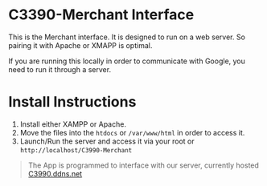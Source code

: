 # C3390-Merchant Interface

This is the Merchant interface. It is designed to run on a web server. So pairing it with Apache or XMAPP is optimal.

If you are running this locally in order to communicate with Google, you need to run it through a server.

# Install Instructions

1. Install either XAMPP or Apache.
2. Move the files into the `htdocs` or `/var/www/html` in order to access it.
3. Launch/Run the server and access it via your root or `http://localhost/C3990-Merchant`

> The App is programmed to interface with our server, currently hosted [C3990.ddns.net](C3990.ddns.net)
